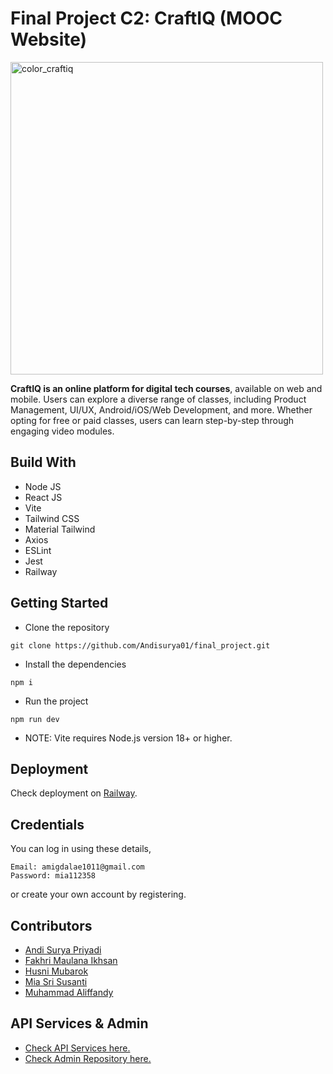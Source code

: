 # Final Project C2: CraftIQ (MOOC Website)

<img width="500" alt="color_craftiq" src="https://github.com/Andisurya01/final_project/assets/140586027/5ea7f58b-57fd-428a-8fd7-45c92e8d1c10">

**CraftIQ is an online platform for digital tech courses**, available on web and mobile. Users can explore a diverse range of classes, including Product Management, UI/UX, Android/iOS/Web Development, and more. Whether opting for free or paid classes, users can learn step-by-step through engaging video modules.

## Build With
- Node JS
- React JS
- Vite
- Tailwind CSS
- Material Tailwind
- Axios
- ESLint
- Jest
- Railway

## Getting Started
- Clone the repository
```
git clone https://github.com/Andisurya01/final_project.git
```
- Install the dependencies
```
npm i
```
- Run the project
```
npm run dev
```
- NOTE: Vite requires Node.js version 18+ or higher.

## Deployment
Check deployment on [Railway](https://craftiq.up.railway.app).

## Credentials
You can log in using these details,
```
Email: amigdalae1011@gmail.com
Password: mia112358
```
or create your own account by registering.

## Contributors
- [Andi Surya Priyadi](https://github.com/Andisurya01/)
- [Fakhri Maulana Ikhsan](https://github.com/fkhrmln)
- [Husni Mubarok](https://github.com/HusniCasela)
- [Mia Sri Susanti](https://github.com/miasrisusanti)
- [Muhammad Aliffandy](https://github.com/MuhammadAliffandy)

## API Services & Admin
- [Check API Services here.](https://github.com/MuhammadAliffandy/Binar-Project)
- [Check Admin Repository here.](https://github.com/Andisurya01/Final-Project-Admin)
